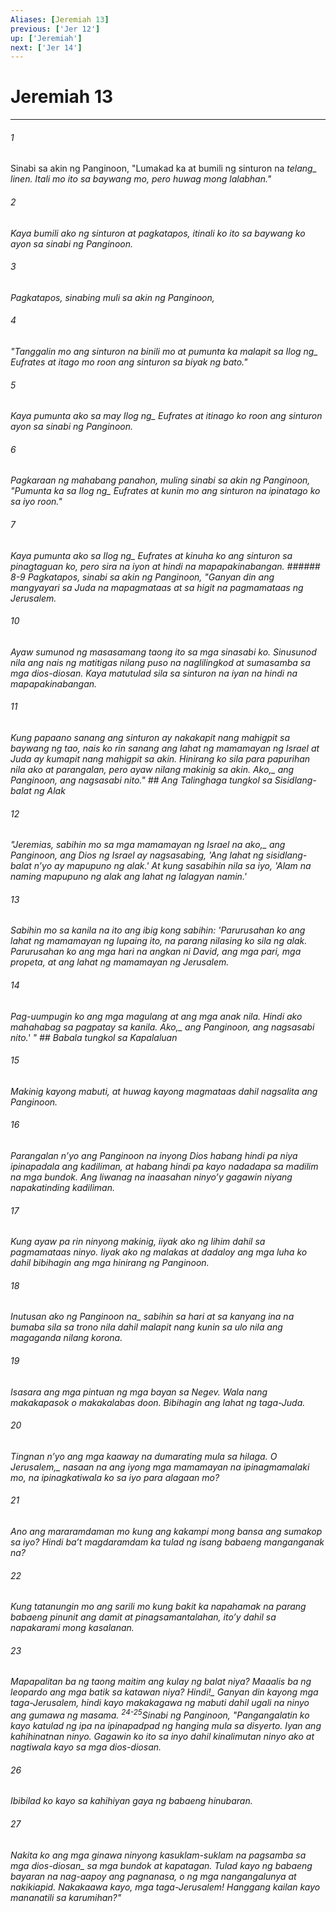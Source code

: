 ```yaml
---
Aliases: [Jeremiah 13]
previous: ['Jer 12']
up: ['Jeremiah']
next: ['Jer 14']
---
```

# Jeremiah 13

***






















###### 1 










Sinabi sa akin ng Panginoon, "Lumakad ka at bumili ng sinturon na <i class="trans-change">telang_ linen. Itali mo ito sa baywang mo, pero huwag mong lalabhan." 





















###### 2 










Kaya bumili ako ng sinturon at pagkatapos, itinali ko ito sa baywang ko ayon sa sinabi ng Panginoon. 





















###### 3 










Pagkatapos, sinabing muli sa akin ng Panginoon, 





















###### 4 










"Tanggalin mo ang sinturon na binili mo at pumunta ka malapit sa <i class="trans-change">Ilog ng_ Eufrates at itago mo roon ang sinturon sa biyak ng bato." 





















###### 5 










Kaya pumunta ako sa may <i class="trans-change">Ilog ng_ Eufrates at itinago ko roon ang sinturon ayon sa sinabi ng Panginoon. 





















###### 6 










Pagkaraan ng mahabang panahon, muling sinabi sa akin ng Panginoon, "Pumunta ka sa <i class="trans-change">Ilog ng_ Eufrates at kunin mo ang sinturon na ipinatago ko sa iyo roon." 





















###### 7 










Kaya pumunta ako sa <i class="trans-change">Ilog ng_ Eufrates at kinuha ko ang sinturon sa pinagtaguan ko, pero sira na iyon at hindi na mapapakinabangan. ###### 8-9 Pagkatapos, sinabi sa akin ng Panginoon, "Ganyan din ang mangyayari sa Juda na mapagmataas at sa higit na pagmamataas ng Jerusalem. 





















###### 10 










Ayaw sumunod ng masasamang taong ito sa mga sinasabi ko. Sinusunod nila ang nais ng matitigas nilang puso na naglilingkod at sumasamba sa mga dios-diosan. Kaya matutulad sila sa sinturon na iyan na hindi na mapapakinabangan. 





















###### 11 










Kung papaano sanang ang sinturon ay nakakapit nang mahigpit sa baywang ng tao, nais ko rin sanang ang lahat ng mamamayan ng Israel at Juda ay kumapit nang mahigpit sa akin. Hinirang ko sila para papurihan nila ako at parangalan, pero ayaw nilang makinig sa akin. <i class="trans-change">Ako,_ ang Panginoon, ang nagsasabi nito." ## Ang Talinghaga tungkol sa Sisidlang-balat ng Alak 





















###### 12 










"Jeremias, sabihin mo sa mga mamamayan ng Israel na <i class="trans-change">ako,_ ang Panginoon, ang Dios ng Israel ay nagsasabing, 'Ang lahat ng sisidlang-balat nʼyo ay mapupuno ng alak.' At kung sasabihin nila sa iyo, 'Alam na naming mapupuno ng alak ang lahat ng lalagyan namin.' 





















###### 13 










Sabihin mo sa kanila na ito ang ibig kong sabihin: 'Parurusahan ko ang lahat ng mamamayan ng lupaing ito, na parang nilasing ko sila ng alak. Parurusahan ko ang mga hari na angkan ni David, ang mga pari, mga propeta, at ang lahat ng mamamayan ng Jerusalem. 





















###### 14 










Pag-uumpugin ko ang mga magulang at ang mga anak nila. Hindi ako mahahabag sa pagpatay sa kanila. <i class="trans-change">Ako,_ ang Panginoon, ang nagsasabi nito.' " ## Babala tungkol sa Kapalaluan 





















###### 15 










Makinig kayong mabuti, at huwag kayong magmataas dahil nagsalita ang Panginoon. 





















###### 16 










Parangalan nʼyo ang Panginoon na inyong Dios habang hindi pa niya ipinapadala ang kadiliman, at habang hindi pa kayo nadadapa sa madilim na mga bundok. Ang liwanag na inaasahan ninyoʼy gagawin niyang napakatinding kadiliman. 





















###### 17 










Kung ayaw pa rin ninyong makinig, iiyak ako ng lihim dahil sa pagmamataas ninyo. Iiyak ako ng malakas at dadaloy ang mga luha ko dahil bibihagin ang mga hinirang ng Panginoon. 





















###### 18 










<i class="trans-change">Inutusan ako ng Panginoon na_ sabihin sa hari at sa kanyang ina na bumaba sila sa trono nila dahil malapit nang kunin sa ulo nila ang magaganda nilang korona. 





















###### 19 










Isasara ang mga pintuan ng mga bayan sa Negev. Wala nang makakapasok o makakalabas doon. Bibihagin ang lahat ng taga-Juda. 





















###### 20 










Tingnan nʼyo ang mga kaaway na dumarating mula sa hilaga. <i class="trans-change">O Jerusalem,_ nasaan na ang iyong mga mamamayan na ipinagmamalaki mo, na ipinagkatiwala ko sa iyo para alagaan mo? 





















###### 21 










Ano ang mararamdaman mo kung ang kakampi mong bansa ang sumakop sa iyo? Hindi baʼt magdaramdam ka tulad ng isang babaeng manganganak na? 





















###### 22 










Kung tatanungin mo ang sarili mo kung bakit ka napahamak na parang babaeng pinunit ang damit at pinagsamantalahan, itoʼy dahil sa napakarami mong kasalanan. 





















###### 23 










Mapapalitan ba ng taong maitim ang kulay ng balat niya? Maaalis ba ng leopardo ang mga batik sa katawan niya? <i class="trans-change">Hindi!_ Ganyan din kayong mga taga-Jerusalem, hindi kayo makakagawa ng mabuti dahil ugali na ninyo ang gumawa ng masama. <sup class="versenum">24-25</sup>Sinabi ng Panginoon, "Pangangalatin ko kayo katulad ng ipa na ipinapadpad ng hanging mula sa disyerto. Iyan ang kahihinatnan ninyo. Gagawin ko ito sa inyo dahil kinalimutan ninyo ako at nagtiwala kayo sa mga dios-diosan. 





















###### 26 










Ibibilad ko kayo sa kahihiyan gaya ng babaeng hinubaran. 





















###### 27 










Nakita ko ang mga ginawa ninyong kasuklam-suklam <i class="trans-change">na pagsamba sa mga dios-diosan_ sa mga bundok at kapatagan. Tulad kayo ng babaeng bayaran na nag-aapoy ang pagnanasa, o ng mga nangangalunya at nakikiapid. Nakakaawa kayo, mga taga-Jerusalem! Hanggang kailan kayo mananatili sa karumihan?"
